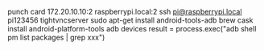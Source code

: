punch card
172.20.10.10:2 raspberrypi.local:2
ssh pi@raspberrypi.local pi123456
tightvncserver
sudo apt-get install android-tools-adb
brew cask install android-platform-tools
adb devices
result = process.exec("adb shell pm list packages | grep xxx")